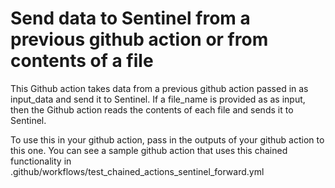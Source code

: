 # Send data to Sentinel from a previous github action or from contents of a file 

This Github action takes data from a previous github action passed in as input_data and send it to Sentinel. If  a file_name is provided as as input, then the Github action reads the contents of each file and sends it to Sentinel.

To use this in your github action, pass in the outputs of your github action to this one. You can see a sample github action that uses this chained functionality in .github/workflows/test_chained_actions_sentinel_forward.yml